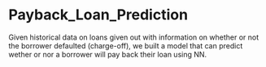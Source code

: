 # Payback_Loan_Prediction
Given historical data on loans given out with information on whether or not the borrower defaulted (charge-off), we built a model that can predict wether or nor a borrower will pay back their loan using NN.
